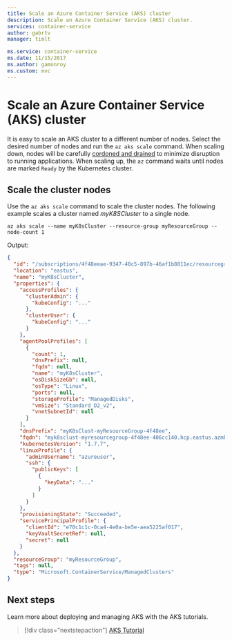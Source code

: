 ```yaml
---
title: Scale an Azure Container Service (AKS) cluster
description: Scale an Azure Container Service (AKS) cluster.
services: container-service
author: gabrtv
manager: timlt

ms.service: container-service
ms.date: 11/15/2017
ms.author: gamonroy
ms.custom: mvc
---
```


# Scale an Azure Container Service (AKS) cluster

It is easy to scale an AKS cluster to a different number of nodes.  Select the desired number of nodes and run the `az aks scale` command.  When scaling down, nodes will be carefully [cordoned and drained](https://kubernetes.io/docs/tasks/administer-cluster/safely-drain-node/) to minimize disruption to running applications.  When scaling up, the `az` command waits until nodes are marked `Ready` by the Kubernetes cluster.

## Scale the cluster nodes

Use the `az aks scale` command to scale the cluster nodes. The following example scales a cluster named *myK8SCluster* to a single node.

```azurecli-interactive
az aks scale --name myK8sCluster --resource-group myResourceGroup --node-count 1
```

Output:

```json
{
  "id": "/subscriptions/4f48eeae-9347-40c5-897b-46af1b8811ec/resourcegroups/myResourceGroup/providers/Microsoft.ContainerService/managedClusters/myK8sCluster",
  "location": "eastus",
  "name": "myK8sCluster",
  "properties": {
    "accessProfiles": {
      "clusterAdmin": {
        "kubeConfig": "..."
      },
      "clusterUser": {
        "kubeConfig": "..."
      }
    },
    "agentPoolProfiles": [
      {
        "count": 1,
        "dnsPrefix": null,
        "fqdn": null,
        "name": "myK8sCluster",
        "osDiskSizeGb": null,
        "osType": "Linux",
        "ports": null,
        "storageProfile": "ManagedDisks",
        "vmSize": "Standard_D2_v2",
        "vnetSubnetId": null
      }
    ],
    "dnsPrefix": "myK8sClust-myResourceGroup-4f48ee",
    "fqdn": "myk8sclust-myresourcegroup-4f48ee-406cc140.hcp.eastus.azmk8s.io",
    "kubernetesVersion": "1.7.7",
    "linuxProfile": {
      "adminUsername": "azureuser",
      "ssh": {
        "publicKeys": [
          {
            "keyData": "..."
          }
        ]
      }
    },
    "provisioningState": "Succeeded",
    "servicePrincipalProfile": {
      "clientId": "e70c1c1c-0ca4-4e0a-be5e-aea5225af017",
      "keyVaultSecretRef": null,
      "secret": null
    }
  },
  "resourceGroup": "myResourceGroup",
  "tags": null,
  "type": "Microsoft.ContainerService/ManagedClusters"
}
```

## Next steps

Learn more about deploying and managing AKS with the AKS tutorials.

> [!div class="nextstepaction"]
> [AKS Tutorial](./tutorial-kubernetes-prepare-app.md)
